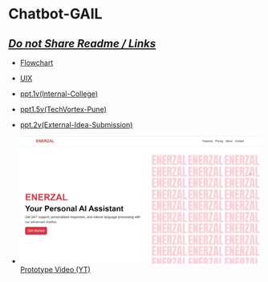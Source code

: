 # Chatbot-GAIL

<h2><b><i><u>Do not Share Readme / Links</u></i></b></h2>

- [Flowchart](https://lucid.app/lucidchart/29c36844-c506-464a-9385-001027ab9bba/edit?invitationId=inv_99934db6-f262-402c-a471-1f6ab6beda84&page=0_0#)

- [UIX](https://www.figma.com/design/qPoS2NqzcxGgfnBXayYW9k/SIH-Chat-Bot?node-id=0-1&t=0IQ8xHJRyMpN2MsZ-1)

- [ppt.1v(Internal-College)](https://www.canva.com/design/DAGPVQ4uXAc/HWnBrt4sL5hMnJsAIhuC7g/edit?utm_content=DAGPVQ4uXAc&utm_campaign=designshare&utm_medium=link2&utm_source=sharebutton)

- [ppt1.5v(TechVortex-Pune)](https://www.canva.com/design/DAGRFIwyeZk/rLH6rZ3lkHXwKtdeLUfpcw/edit)

- [ppt.2v(External-Idea-Submission)](https://docs.google.com/presentation/d/1_qovvei2m0-aIowMtkHm-pklui4FyTSUW89wLNkA5ao/edit#slide=id.p1)

- ![Dashboard](Prototype/Website-API-Chat/assests/Dashboard.png)[Prototype Video (YT)](https://youtu.be/azj_7OdSxcY)


